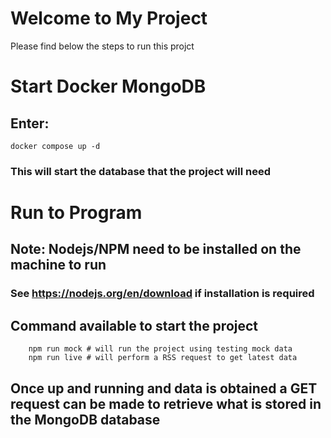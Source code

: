 # Welcome to My Project

Please find below the steps to run this projct


# Start Docker MongoDB

## Enter:
	docker compose up -d
### This will start the database that the project will need

# Run to Program
## Note: Nodejs/NPM need to be installed on the machine to run
### See https://nodejs.org/en/download if installation is required

## Command available to start the project
		npm run mock # will run the project using testing mock data
		npm run live # will perform a RSS request to get latest data

##  Once up and running and data is obtained a GET request can be made to retrieve what is stored in the MongoDB database